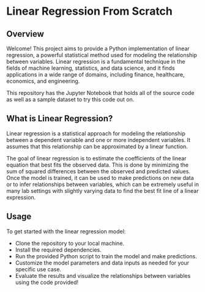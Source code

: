 # Linear Regression From Scratch

## Overview
Welcome! This project aims to provide a Python implementation of linear regression, a powerful statistical method used for modeling the relationship between variables. Linear regression is a fundamental technique in the fields of machine learning, statistics, and data science, and it finds applications in a wide range of domains, including finance, healthcare, economics, and engineering. 

This repository has the Jupyter Notebook that holds all of the source code as well as a sample dataset to try this code out on. 

## What is Linear Regression?
Linear regression is a statistical approach for modeling the relationship between a dependent variable and one or more independent variables. It assumes that this relationship can be approximated by a linear function.

The goal of linear regression is to estimate the coefficients of the linear equation that best fits the observed data. This is done by minimizing the sum of squared differences between the observed and predicted values. Once the model is trained, it can be used to make predictions on new data or to infer relationships between variables, which can be extremely useful in many lab settings with slightly varying data to find the best fit line of a linear expression.

## Usage
To get started with the linear regression model:
* Clone the repository to your local machine.
* Install the required dependencies.
* Run the provided Python script to train the model and make predictions.
* Customize the model parameters and data inputs as needed for your specific use case.
* Evaluate the results and visualize the relationships between variables using the code provided!
